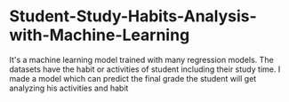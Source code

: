 # Student-Study-Habits-Analysis-with-Machine-Learning
It's a machine learning model trained with many regression models. The datasets have the habit or activities of student including their study time. I made a model which can predict the final grade the student will get analyzing his activities and habit
